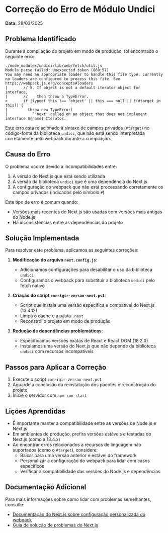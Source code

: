 # Correção do Erro de Módulo Undici

**Data:** 28/03/2025

## Problema Identificado

Durante a compilação do projeto em modo de produção, foi encontrado o seguinte erro:

```
./node_modules/undici/lib/web/fetch/util.js
Module parse failed: Unexpected token (860:57)
You may need an appropriate loader to handle this file type, currently no loaders are configured to process this file. See https://webpack.js.org/concepts#loaders
|       // 5. If object is not a default iterator object for interface,
|       //    then throw a TypeError.
>       if (typeof this !== 'object' || this === null || !(#target in this)) {
|         throw new TypeError(
|           `'next' called on an object that does not implement interface ${name} Iterator.`
```

Este erro está relacionado à sintaxe de campos privados (`#target`) no código-fonte da biblioteca `undici`, que não está sendo interpretada corretamente pelo webpack durante a compilação.

## Causa do Erro

O problema ocorre devido a incompatibilidades entre:

1. A versão do Next.js que está sendo utilizada
2. A versão da biblioteca `undici` que é uma dependência do Next.js
3. A configuração do webpack que não está processando corretamente os campos privados (indicados pelo símbolo `#`)

Este tipo de erro é comum quando:
- Versões mais recentes do Next.js são usadas com versões mais antigas do Node.js
- Há inconsistências entre as dependências do projeto

## Solução Implementada

Para resolver este problema, aplicamos as seguintes correções:

1. **Modificação do arquivo `next.config.js`**:
   - Adicionamos configurações para desabilitar o uso da biblioteca `undici`
   - Configuramos o webpack para substituir a biblioteca `undici` pelo fetch nativo

2. **Criação do script `corrigir-versao-next.ps1`**:
   - Script que instala uma versão específica e compatível do Next.js (13.4.12)
   - Limpa o cache e a pasta `.next`
   - Reconstrói o projeto em modo de produção

3. **Redução de dependências problemáticas**:
   - Especificamos versões exatas de React e React DOM (18.2.0)
   - Instalamos uma versão do Next.js que não depende da biblioteca `undici` com recursos incompatíveis

## Passos para Aplicar a Correção

1. Execute o script `corrigir-versao-next.ps1`
2. Aguarde a conclusão da reinstalação dos pacotes e reconstrução do projeto
3. Inicie o servidor com `npm run start`

## Lições Aprendidas

- É importante manter a compatibilidade entre as versões de Node.js e Next.js
- Em ambientes de produção, prefira versões estáveis e testadas do Next.js (como a 13.4.x)
- Ao encontrar erros relacionados a recursos de linguagem não suportados (como o `#target`), considere:
  - Baixar para uma versão anterior e estável do framework
  - Personalizar a configuração do webpack para lidar com casos específicos
  - Verificar a compatibilidade das versões do Node.js e dependências

## Documentação Adicional

Para mais informações sobre como lidar com problemas semelhantes, consulte:

- [Documentação do Next.js sobre configuração personalizada do webpack](https://nextjs.org/docs/advanced-features/custom-webpack-config)
- [Guia de solução de problemas do Next.js](https://nextjs.org/docs/messages/module-not-found) 